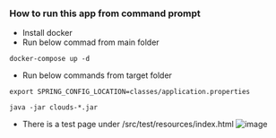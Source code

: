 ### How to run this app from command prompt
- Install docker
- Run below commad from main folder
```
docker-compose up -d
```

  
- Run below commands from target folder
```
export SPRING_CONFIG_LOCATION=classes/application.properties
```
```
java -jar clouds-*.jar
```

- There is a test page under /src/test/resources/index.html
![image](https://github.com/user-attachments/assets/f41b8782-bcb5-4fa6-803a-dd5406e9bf44)

